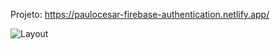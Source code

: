 Projeto: https://paulocesar-firebase-authentication.netlify.app/

![Layout](https://i.imgur.com/6T9VkCc.png)

